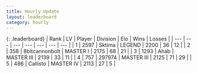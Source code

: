 ```yaml
---
title: Hourly Update
layout: leaderboard
category: hourly
---
```


{: .leaderboard}
| Rank | LV | Player | Division | Elo | Wins | Losses |
| --- | --- | --- | --- | --- | --- | --- |
| <span data-change="0">1</span> | 2597 | <span title="ID: 353063">Sktima</span> | LEGEND | <span data-change="0">2200</span> | <span data-change="0">36</span> | <span data-change="0">12</span> |
| <span data-change="0">2</span> | 358 | <span title="ID: 28271">8bitcannonbolt</span> | MASTER I | <span data-change="0">2175</span> | <span data-change="0">68</span> | <span data-change="0">21</span> |
| <span data-change="0">3</span> | 1293 | <span title="ID: 402846">Ahab</span> | MASTER III | <span data-change="0">2139</span> | <span data-change="0">33</span> | <span data-change="0">11</span> |
| <span data-change="0">4</span> | 757 | <span title="ID: 544038">297974</span> | MASTER III | <span data-change="-2">2125</span> | <span data-change="0">71</span> | <span data-change="1">29</span> |
| <span data-change="0">5</span> | 486 | <span title="ID: 619928">Callisto</span> | MASTER IV | <span data-change="0">2113</span> | <span data-change="0">27</span> | <span data-change="0">5</span> |